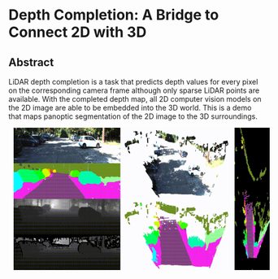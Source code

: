 # Depth Completion: A Bridge to Connect 2D with 3D

## Abstract
LiDAR depth completion is a task that predicts depth values for every pixel on the corresponding camera frame although only sparse LiDAR points are available. With the completed depth map, all 2D computer vision models on the 2D image are able to be embedded into the 3D world. This is a demo that maps panoptic segmentation of the 2D image to the 3D surroundings.

<img src="https://github.com/placeforyiming/placeforyiming.github.io/blob/master/images/depth_completion_demo.gif?raw=true" alt="Figure" style="width: 540px; height: 280px;" hspace="10" align="left"/>

